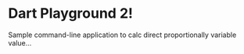 # Dart Playground 2!
Sample command-line application to calc direct proportionally variable value... 